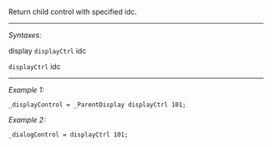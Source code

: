 Return child control with specified idc.


---
*Syntaxes:*

display `displayCtrl` idc

`displayCtrl` idc

---
*Example 1:*

```sqf
_displayControl = _ParentDisplay displayCtrl 101;
```

*Example 2:*

```sqf
_dialogControl = displayCtrl 101;
```